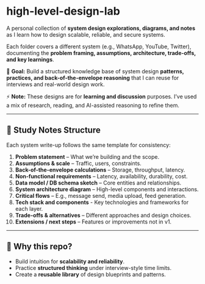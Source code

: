 # high-level-design-lab  

A personal collection of **system design explorations, diagrams, and notes** as I learn how to design scalable, reliable, and secure systems.  

Each folder covers a different system (e.g., WhatsApp, YouTube, Twitter), documenting the **problem framing, assumptions, architecture, trade-offs, and key learnings**.  

📌 **Goal:** Build a structured knowledge base of system design **patterns, practices, and back-of-the-envelope reasoning** that I can reuse for interviews and real-world design work.  

⚡ **Note:** These designs are for **learning and discussion** purposes. I’ve used a mix of research, reading, and AI-assisted reasoning to refine them.  

---

## 📂 Study Notes Structure  

Each system write-up follows the same template for consistency:  

1. **Problem statement** – What we’re building and the scope.  
2. **Assumptions & scale** – Traffic, users, constraints.  
3. **Back-of-the-envelope calculations** – Storage, throughput, latency.  
4. **Non-functional requirements** – Latency, availability, durability, cost.  
5. **Data model / DB schema sketch** – Core entities and relationships.  
6. **System architecture diagram** – High-level components and interactions.  
7. **Critical flows** – E.g., message send, media upload, feed generation.  
8. **Tech stack and components** - Key technologies and frameworks for each layer.
9. **Trade-offs & alternatives** – Different approaches and design choices.  
10. **Extensions / next steps** – Features or improvements not in v1.  

---

## 🚀 Why this repo?  

- Build intuition for **scalability and reliability**.  
- Practice **structured thinking** under interview-style time limits.  
- Create a **reusable library** of design blueprints and patterns.  
